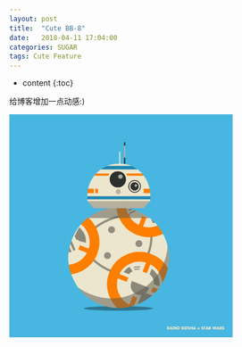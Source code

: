 ```yaml
---
layout: post
title:  "Cute BB-8"
date:   2018-04-11 17:04:00
categories: SUGAR
tags: Cute Feature
---
```


* content
{:toc}

给博客增加一点动感:)

<img src="/mdres/posts/2018/bb8.gif" width="400">
